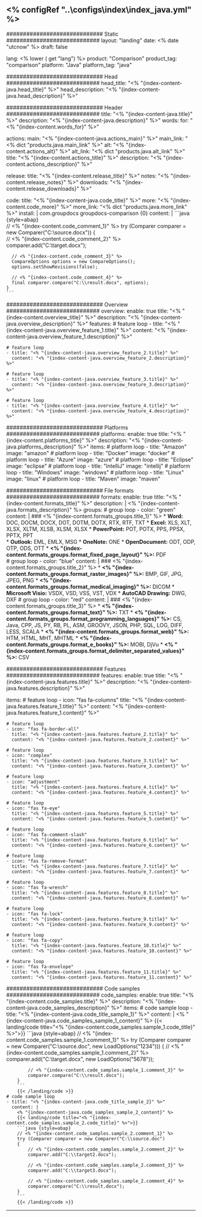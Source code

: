 <% configRef "..\\configs\\index\\index_java.yml" %>
---
############################# Static ############################
layout: "landing"
date: <% date "utcnow" %>
draft: false

lang: <% lower ( get "lang") %>
product: "Comparison"
product_tag: "comparison"
platform: "Java"
platform_tag: "java"

############################# Head ############################
head_title: "<% "{index-content-java.head_title}" %>"
head_description: "<% "{index-content-java.head_description}" %>"

############################# Header ############################
title: "<% "{index-content-java.title}" %>"
description: "<% "{index-content-java.description}" %>"
words:
  for: "<% "{index-content.words_for}" %>"

actions:
  main: "<% "{index-content-java.actions_main}" %>"
  main_link: "<% dict "products.java.main_link" %>"
  alt: "<% "{index-content.actions_alt}" %>"
  alt_link: "<% dict "products.java.alt_link" %>"
  title: "<% "{index-content.actions_title}" %>"
  description: "<% "{index-content.actions_description}" %>"

release:
  title: "<% "{index-content.release_title}" %>"
  notes: "<% "{index-content.release_notes}" %>"
  downloads: "<% "{index-content.release_downloads}" %>"

code:
  title: "<% "{index-content-java.code_title}" %>"
  more: "<% "{index-content.code_more}" %>"
  more_link: "<% dict "products.java.more_link" %>"
  install: |
    <dependency>
      <groupId>com.groupdocs</groupId>
      <artifactId>groupdocs-comparison</artifactId>
      <version>{0}</version>
    </dependency>
  content: |
    ```java {style=abap}  
    // <% "{index-content.code_comment_1}" %>
    try (Comparer comparer = new Comparer("C:\\source.docx"))
    {    
      // <% "{index-content.code_comment_2}" %>
      comparer.add("C:\\target.docx");

      // <% "{index-content.code_comment_3}" %>
      CompareOptions options = new CompareOptions();
      options.setShowRevisions(false);

      // <% "{index-content.code_comment_4}" %>
      final comparer.compare("C:\\result.docx", options);
    }    
    ```

############################# Overview ############################
overview:
  enable: true
  title: "<% "{index-content.overview_title}" %>"
  description: "<% "{index-content-java.overview_description}" %>"
  features:
    # feature loop
    - title: "<% "{index-content-java.overview_feature_1.title}" %>"
      content: "<% "{index-content-java.overview_feature_1.description}" %>"

    # feature loop
    - title: "<% "{index-content-java.overview_feature_2.title}" %>"
      content: "<% "{index-content-java.overview_feature_2.description}" %>"

    # feature loop
    - title: "<% "{index-content-java.overview_feature_3.title}" %>"
      content: "<% "{index-content-java.overview_feature_3.description}" %>"

    # feature loop
    - title: "<% "{index-content-java.overview_feature_4.title}" %>"
      content: "<% "{index-content-java.overview_feature_4.description}" %>"

############################# Platforms ############################
platforms:
  enable: true
  title: "<% "{index-content.platforms_title}" %>"
  description: "<% "{index-content-java.platforms_description}" %>"
  items:
    # platform loop
    - title: "Amazon"
      image: "amazon"
    # platform loop
    - title: "Docker"
      image: "docker"
    # platform loop
    - title: "Azure"
      image: "azure"
    # platform loop
    - title: "Eclipse"
      image: "eclipse"
    # platform loop
    - title: "IntelliJ"
      image: "intellij"
    # platform loop
    - title: "Windows"
      image: "windows"
    # platform loop
    - title: "Linux"
      image: "linux"
    # platform loop
    - title: "Maven"
      image: "maven"

############################# File formats ############################
formats:
  enable: true
  title: "<% "{index-content.formats_title}" %>"
  description: |
    <% "{index-content-java.formats_description}" %>
  groups:
    # group loop
    - color: "green"
      content: |
        ### <% "{index-content.formats_groups.title_1}" %>
        * **Word:** DOC, DOCM, DOCX, DOT, DOTM, DOTX, RTX, RTF, TXT
        * **Excel:** XLS, XLT, XLSX, XLTM, XLSB, XLSM, XLSX
        * **PowerPoint:** POT, POTX, PPS, PPSX, PPTX, PPT        
        * **Outlook:** EML, EMLX, MSG
        * **OneNote:** ONE
        * **OpenDocument:** ODT, ODP, OTP, ODS, OTT
        * **<% "{index-content.formats_groups.format_fixed_page_layout}" %>:** PDF        
    # group loop
    - color: "blue"
      content: |
        ### <% "{index-content.formats_groups.title_2}" %>
        * **<% "{index-content.formats_groups.format_raster_images}" %>:** BMP, GIF, JPG, JPEG, PNG
        * **<% "{index-content.formats_groups.format_medical_imaging}" %>:** DICOM
        * **Microsoft Visio:** VSDX, VSD, VSS, VST, VDX
        * **AutoCAD Drawing:** DWG, DXF
      # group loop
    - color: "red"
      content: |
        ### <% "{index-content.formats_groups.title_3}" %>
        * **<% "{index-content.formats_groups.format_text}" %>:** TXT
        * **<% "{index-content.formats_groups.format_programming_languages}" %>:** CS, Java, CPP, JS, PY, RB, PL, ASM, GROOVY, JSON, PHP, SQL, LOG, DIFF, LESS, SCALA
        * **<% "{index-content.formats_groups.format_web}" %>:** HTM, HTML, MHT, MHTML
        * **<% "{index-content.formats_groups.format_e_books}" %>:** MOBI, DjVu
        * **<% "{index-content.formats_groups.format_delimiter_separated_values}" %>:** CSV

############################# Features ############################
features:
  enable: true
  title: "<% "{index-content-java.features.title}" %>"
  description: "<% "{index-content-java.features.description}" %>"

  items:
    # feature loop
    - icon: "fas fa-columns"
      title: "<% "{index-content-java.features.feature_1.title}" %>"
      content: "<% "{index-content-java.features.feature_1.content}" %>"

    # feature loop
    - icon: "fas fa-border-all"
      title: "<% "{index-content-java.features.feature_2.title}" %>"
      content: "<% "{index-content-java.features.feature_2.content}" %>"

    # feature loop
    - icon: "complex"
      title: "<% "{index-content-java.features.feature_3.title}" %>"
      content: "<% "{index-content-java.features.feature_3.content}" %>"

    # feature loop
    - icon: "adjustment"
      title: "<% "{index-content-java.features.feature_4.title}" %>"
      content: "<% "{index-content-java.features.feature_4.content}" %>"

    # feature loop
    - icon: "fas fa-eye"
      title: "<% "{index-content-java.features.feature_5.title}" %>"
      content: "<% "{index-content-java.features.feature_5.content}" %>"

    # feature loop
    - icon: "fas fa-comment-slash"
      title: "<% "{index-content-java.features.feature_6.title}" %>"
      content: "<% "{index-content-java.features.feature_6.content}" %>"

    # feature loop
    - icon: "fas fa-remove-format"
      title: "<% "{index-content-java.features.feature_7.title}" %>"
      content: "<% "{index-content-java.features.feature_7.content}" %>"

    # feature loop
    - icon: "fas fa-wrench"
      title: "<% "{index-content-java.features.feature_8.title}" %>"
      content: "<% "{index-content-java.features.feature_8.content}" %>"

    # feature loop
    - icon: "fas fa-lock"
      title: "<% "{index-content-java.features.feature_9.title}" %>"
      content: "<% "{index-content-java.features.feature_9.content}" %>"

    # feature loop
    - icon: "fas fa-copy"
      title: "<% "{index-content-java.features.feature_10.title}" %>"
      content: "<% "{index-content-java.features.feature_10.content}" %>"

    # feature loop
    - icon: "fas fa-envelope"
      title: "<% "{index-content-java.features.feature_11.title}" %>"
      content: "<% "{index-content-java.features.feature_11.content}" %>"

############################# Code samples ############################
code_samples:
  enable: true
  title: "<% "{index-content.code_samples.title}" %>"
  description: "<% "{index-content-java.code_samples_description}" %>"
  items:
    # code sample loop
    - title: "<% "{index-content-java.code_title_sample_1}" %>"
      content: |
        <% "{index-content-java.code_samples_sample_1_content}" %>
        {{< landing/code title="<% "{index-content.code_samples.sample_1.code_title}" %>">}}
        ```java {style=abap}
        // <% "{index-content.code_samples.sample_1.comment_1}" %>
        try (Comparer comparer = new Comparer("C:\\source.doc", new LoadOptions("1234")))
        {
            // <% "{index-content.code_samples.sample_1.comment_2}" %>
            comparer.add("C:\\target.docx", new LoadOptions("5678"));
        
            // <% "{index-content.code_samples.sample_1.comment_3}" %>
            comparer.compare("C:\\result.docx");
        }
        ```
        {{< /landing/code >}}
    # code sample loop
    - title: "<% "{index-content-java.code_title_sample_2}" %>"
      content: |
        <% "{index-content-java.code_samples_sample_2_content}" %>
        {{< landing/code title="<% "{index-content.code_samples.sample_2.code_title}" %>">}}
        ```java {style=abap}   
        // <% "{index-content.code_samples.sample_2.comment_1}" %>
        try (Comparer comparer = new Comparer("C:\\source.doc") 
        {
            // <% "{index-content.code_samples.sample_2.comment_2}" %>
            comparer.add("C:\\target2.docx");

            // <% "{index-content.code_samples.sample_2.comment_3}" %>
            comparer.add("C:\\target3.docx");

            // <% "{index-content.code_samples.sample_2.comment_4}" %>
            comparer.compare("C:\\result.docx");
        }
        ```
        {{< /landing/code >}}

---

